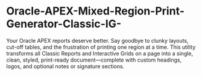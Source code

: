 # Oracle-APEX-Mixed-Region-Print-Generator-Classic-IG-
Your Oracle APEX reports deserve better. Say goodbye to clunky layouts, cut-off tables, and the frustration of printing one region at a time. This utility transforms all Classic Reports and Interactive Grids on a page into a single, clean, styled, print-ready document—complete with custom headings, logos, and optional notes or signature sections.
